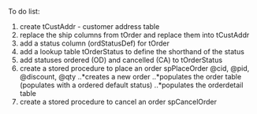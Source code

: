 To do list:
1. create tCustAddr - customer address table
2. replace the ship columns from tOrder and replace them into tCustAddr
3. add a status column (ordStatusDef) for tOrder
4. add a lookup table tOrderStatus to define the shorthand of the status
5. add statuses ordered (OD) and cancelled (CA) to tOrderStatus
6. create a stored procedure to place an order spPlaceOrder @cid, @pid, @discount, @qty
..*creates a new order
..*populates the order table (populates with a ordered default status)
..*populates the orderdetail table
7. create a stored procedure to cancel an order spCancelOrder
